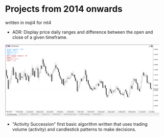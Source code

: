 # Projects from 2014 onwards
written in mql4 for mt4

- ADR: Display price daily ranges and difference between the open and close of a given timeframe.

![screenshot](https://github.com/V-Mitch/metatrader-projects/blob/master/example_adr.PNG?raw=true)

- "Activity Succession" first basic algorithm written that uses trading volume (activity) and candlestick patterns to make decisions. 

